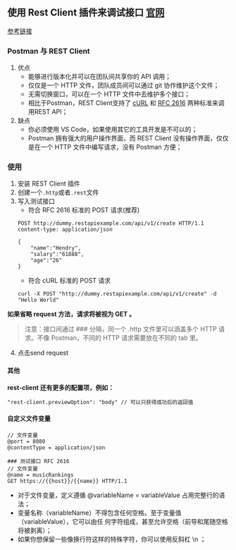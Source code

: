 ## 使用 Rest Client 插件来调试接口 [官网](https://marketplace.visualstudio.com/items?itemName=humao.rest-client#overview)
[参考链接](https://juejin.im/post/5e2067f7f265da3e405028fb)

### Postman 与 REST Client
1. 优点
    + 能够进行版本化并可以在团队间共享你的 API 调用；
    + 仅仅是一个 HTTP 文件，团队成员间可以通过 git 协作维护这个文件；
    + 无需切换窗口，可以在一个 HTTP 文件中去维护多个接口；
    + 相比于Postman，REST Client支持了 [cURL](https://link.zhihu.com/?target=https%3A//en.wikipedia.org/wiki/CURL) 和 [RFC 2616](https://link.zhihu.com/?target=https%3A//www.w3.org/Protocols/rfc2616/rfc2616-sec5.html) 两种标准来调用REST API；
2. 缺点
    + 你必须使用 VS Code，如果使用其它的工具开发是不可以的；
    + Postman 拥有强大的用户操作界面，而 REST Client 没有操作界面，仅仅是在一个 HTTP 文件中编写请求，没有 Postman 方便；

### 使用
1. 安装 REST Client 插件
2. 创建一个`.http`或者`.rest`文件
3. 写入测试接口
    + 符合 RFC 2616 标准的 POST 请求(推荐)
    ```
    POST http://dummy.restapiexample.com/api/v1/create HTTP/1.1
    content-type: application/json

    {
        "name":"Hendry",
        "salary":"61888",
        "age":"26"
    }
    ```
    + 符合 cURL 标准的 POST 请求
    ```
    curl -X POST "http://dummy.restapiexample.com/api/v1/create" -d "Hello World"
    ```
**如果省略 request 方法，请求将被视为 GET 。**
> 注意：接口间通过 ### 分隔，同一个 .http 文件里可以涵盖多个 HTTP 请求。不像 Postman，不同的 HTTP 请求需要放在不同的 tab 里。
4. 点击send request

#### 其他
**rest-client 还有更多的配置项，例如：**
```
"rest-client.previewOption": "body" // 可以只获得成功后的返回值
```

#### 自定义文件变量
```
// 文件变量
@port = 8080
@contentType = application/json

### 测试接口 RFC 2616
// 文件变量
@name = musicRankings
GET https://{{host}}/{{name}} HTTP/1.1
```
  + 对于文件变量，定义遵循 @variableName = variableValue 占用完整行的语法；
  + 变量名称（variableName）不得包含任何空格。至于变量值（variableValue），它可以由任  何字符组成，甚至允许空格（前导和尾随空格将被剥离）；
  + 如果你想保留一些像换行符这样的特殊字符，你可以使用反斜杠 \n ；